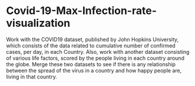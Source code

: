 # Covid-19-Max-Infection-rate-visualization
Work with the COVID19 dataset, published by John Hopkins University, which consists of the data related to cumulative number of confirmed cases, per day, in each Country. 
Also, work with another dataset consisting of various life factors, scored by the people living in each country around the globe. 
Merge these two datasets to see if there is any relationship between the spread of the virus in a country and how happy people are, living in that country.
